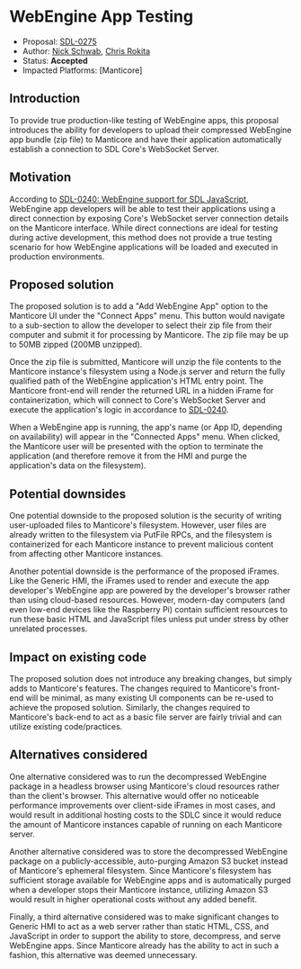 # WebEngine App Testing

* Proposal: [SDL-0275](0275-webengine-app-testing.md)
* Author: [Nick Schwab](https://github.com/nickschwab), [Chris Rokita](https://github.com/crokita)
* Status: **Accepted**
* Impacted Platforms: [Manticore]

## Introduction

To provide true production-like testing of WebEngine apps, this proposal introduces the ability for developers to upload their compressed WebEngine app bundle (zip file) to Manticore and have their application automatically establish a connection to SDL Core's WebSocket Server.

## Motivation

According to [SDL-0240: WebEngine support for SDL JavaScript](https://github.com/smartdevicelink/sdl_evolution/blob/master/proposals/0240-sdl-js-pwa.md), WebEngine app developers will be able to test their applications using a direct connection by exposing Core's WebSocket server connection details on the Manticore interface. While direct connections are ideal for testing during active development, this method does not provide a true testing scenario for how WebEngine applications will be loaded and executed in production environments.

## Proposed solution

The proposed solution is to add a "Add WebEngine App" option to the Manticore UI under the "Connect Apps" menu. This button would navigate to a sub-section to allow the developer to select their zip file from their computer and submit it for processing by Manticore. The zip file may be up to 50MB zipped (200MB unzipped).

Once the zip file is submitted, Manticore will unzip the file contents to the Manticore instance's filesystem using a Node.js server and return the fully qualified path of the WebEngine application's HTML entry point. The Manticore front-end will render the returned URL in a hidden iFrame for containerization, which will connect to Core's WebSocket Server and execute the application's logic in accordance to [SDL-0240](https://github.com/smartdevicelink/sdl_evolution/blob/master/proposals/0240-sdl-js-pwa.md).

When a WebEngine app is running, the app's name (or App ID, depending on availability) will appear in the "Connected Apps" menu. When clicked, the Manticore user will be presented with the option to terminate the application (and therefore remove it from the HMI and purge the application's data on the filesystem).

## Potential downsides

One potential downside to the proposed solution is the security of writing user-uploaded files to Manticore's filesystem. However, user files are already written to the filesystem via PutFile RPCs, and the filesystem is containerized for each Manticore instance to prevent malicious content from affecting other Manticore instances.

Another potential downside is the performance of the proposed iFrames. Like the Generic HMI, the iFrames used to render and execute the app developer's WebEngine app are powered by the developer's browser rather than using cloud-based resources. However, modern-day computers (and even low-end devices like the Raspberry Pi) contain sufficient resources to run these basic HTML and JavaScript files unless put under stress by other unrelated processes.

## Impact on existing code

The proposed solution does not introduce any breaking changes, but simply adds to Manticore's features. The changes required to Manticore's front-end will be minimal, as many existing UI components can be re-used to achieve the proposed solution. Similarly, the changes required to Manticore's back-end to act as a basic file server are fairly trivial and can utilize existing code/practices.

## Alternatives considered

One alternative considered was to run the decompressed WebEngine package in a headless browser using Manticore's cloud resources rather than the client's browser. This alternative would offer no noticeable performance improvements over client-side iFrames in most cases, and would result in additional hosting costs to the SDLC since it would reduce the amount of Manticore instances capable of running on each Manticore server.

Another alternative considered was to store the decompressed WebEngine package on a publicly-accessible, auto-purging Amazon S3 bucket instead of Manticore's ephemeral filesystem. Since Manticore's filesystem has sufficient storage available for WebEngine apps and is automatically purged when a developer stops their Manticore instance, utilizing Amazon S3 would result in higher operational costs without any added benefit.

Finally, a third alternative considered was to make significant changes to Generic HMI to act as a web server rather than static HTML, CSS, and JavaScript in order to support the ability to store, decompress, and serve WebEngine apps. Since Manticore already has the ability to act in such a fashion, this alternative was deemed unnecessary.

